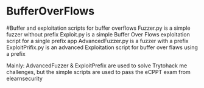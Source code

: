 # BufferOverFlows

#Buffer and exploitation scripts for buffer overflows 
Fuzzer.py is a simple fuzzer without prefix
Exploit.py is a simple Buffer Over Flows exploitation script for a single prefix app
AdvancedFuzzer.py is a fuzzer with a prefix
ExploitPrifix.py is an advanced Exploitation script for buffer over flaws using a prefix 


Mainly:
  AdvancedFuzzer & ExploitPrefix are used to solve Trytohack me challenges, but the simple scripts are used to pass the eCPPT exam from elearnsecurity
  
